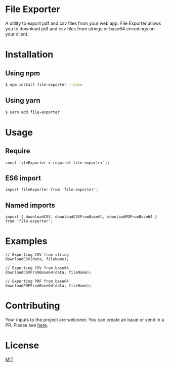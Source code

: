 # File Exporter

A utility to export pdf and csv files from your web app. File Exporter allows you to download pdf and csv files from strings or base64 encodings on your client.

# Installation

## Using npm

```bash
$ npm install file-exporter --save
```

## Using yarn

```bash
$ yarn add file-exporter
```

# Usage

## Require

```
const fileExporter = require('file-exporter');
```

## ES6 import

```
import fileExporter from 'file-exporter';
```

## Named imports

```
import { downloadCSV, downloadCSVFromBase64, downloadPDFromBase64 } from 'file-exporter';
```

# Examples

```
// Exporting CSV from string
downloadCSV(data, fileName);

// Exporting CSV from base64
downloadCSVFromBase64(data, fileName);

// Exporting PDF from base64
downloadPDFFromBase64(data, fileName);
```

# Contributing

Your inputs to the project are welcome. You can create an issue or send in a PR. Please see [here](https://github.com/aviskarkc10/file-exporter/blob/master/CONTRIBUTION.md).

# License

[MIT](https://github.com/aviskarkc10/file-exporter/blob/master/LICENSE)
